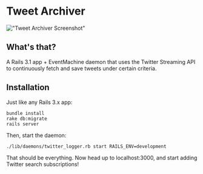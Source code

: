 # Tweet Archiver

!["Tweet Archiver Screenshot"](http://dl.dropbox.com/u/8835321/Screenshots/tweet_archiver.png)

## What's that?

A Rails 3.1 app + EventMachine daemon that uses the Twitter Streaming API to continuously fetch and save tweets under certain criteria.

## Installation

Just like any Rails 3.x app:

    bundle install
    rake db:migrate
    rails server

Then, start the daemon:

    ./lib/daemons/twitter_logger.rb start RAILS_ENV=development

That should be everything. Now head up to localhost:3000, and start adding Twitter search subscriptions!

